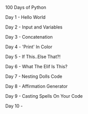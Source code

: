 100 Days of Python

Day 1 - Hello World

Day 2 - Input and Variables

Day 3 - Concatenation

Day 4 - 'Print' In Color

Day 5 - If This..Else That?!

Day 6 - What The Elif Is This?

Day 7 - Nesting Dolls Code

Day 8 - Affirmation Generator

Day 9 - Casting Spells On Your Code

Day 10 - 
